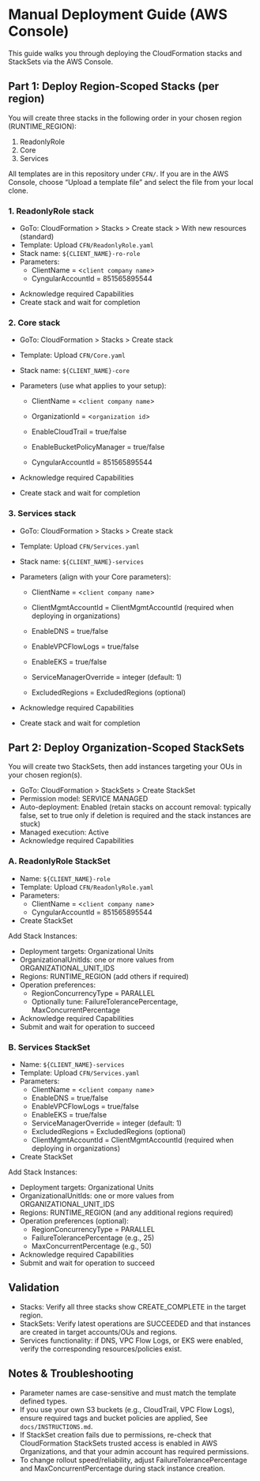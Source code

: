 # Manual Deployment Guide (AWS Console)

This guide walks you through deploying the CloudFormation stacks and StackSets via the AWS Console.

## Part 1: Deploy Region-Scoped Stacks (per region)

You will create three stacks in the following order in your chosen region (RUNTIME_REGION):

1) ReadonlyRole
2) Core
3) Services

All templates are in this repository under `CFN/`. If you are in the AWS Console, choose “Upload a template file” and select the file from your local clone.

### 1. ReadonlyRole stack

- GoTo: CloudFormation > Stacks > Create stack > With new resources (standard)
- Template: Upload `CFN/ReadonlyRole.yaml`
- Stack name: `${CLIENT_NAME}-ro-role`
- Parameters:
  - ClientName = <`client company name`>
  - CyngularAccountId = 851565895544

<!-- Note: Parameter names must match exactly as shown below. StackSets do not support unknown parameters; only supply those listed. -->

- Acknowledge required Capabilities
- Create stack and wait for completion

### 2. Core stack

- GoTo: CloudFormation > Stacks > Create stack
- Template: Upload `CFN/Core.yaml`
- Stack name: `${CLIENT_NAME}-core`
- Parameters (use what applies to your setup):
  - ClientName = <`client company name`>
  - OrganizationId = <`organization id`>

  - EnableCloudTrail = true/false
  - EnableBucketPolicyManager = true/false

  - CyngularAccountId = 851565895544

- Acknowledge required Capabilities
- Create stack and wait for completion

### 3. Services stack

- GoTo: CloudFormation > Stacks > Create stack
- Template: Upload `CFN/Services.yaml`
- Stack name: `${CLIENT_NAME}-services`
- Parameters (align with your Core parameters):
  - ClientName = <`client company name`>
  - ClientMgmtAccountId = ClientMgmtAccountId (required when deploying in organizations)

  - EnableDNS = true/false
  - EnableVPCFlowLogs = true/false
  - EnableEKS = true/false

  - ServiceManagerOverride = integer (default: 1)
  - ExcludedRegions = ExcludedRegions (optional)

- Acknowledge required Capabilities
- Create stack and wait for completion

## Part 2: Deploy Organization-Scoped StackSets

You will create two StackSets, then add instances targeting your OUs in your chosen region(s).

- GoTo: CloudFormation > StackSets > Create StackSet
- Permission model: SERVICE MANAGED
- Auto-deployment: Enabled (retain stacks on account removal: typically false, set to true only if deletion is required and the stack instances are stuck)
- Managed execution: Active
- Acknowledge required Capabilities

### A. ReadonlyRole StackSet

- Name: `${CLIENT_NAME}-role`
- Template: Upload `CFN/ReadonlyRole.yaml`
- Parameters:
  - ClientName = <`client company name`>
  - CyngularAccountId = 851565895544
- Create StackSet

Add Stack Instances:

- Deployment targets: Organizational Units
- OrganizationalUnitIds: one or more values from ORGANIZATIONAL_UNIT_IDS
- Regions: RUNTIME_REGION (add others if required)
- Operation preferences:
  - RegionConcurrencyType = PARALLEL
  - Optionally tune: FailureTolerancePercentage, MaxConcurrentPercentage
- Acknowledge required Capabilities
- Submit and wait for operation to succeed

### B. Services StackSet

- Name: `${CLIENT_NAME}-services`
- Template: Upload `CFN/Services.yaml`
- Parameters:
  - ClientName = <`client company name`>
  - EnableDNS = true/false
  - EnableVPCFlowLogs = true/false
  - EnableEKS = true/false
  - ServiceManagerOverride = integer (default: 1)
  - ExcludedRegions = ExcludedRegions (optional)
  - ClientMgmtAccountId = ClientMgmtAccountId (required when deploying in organizations)
- Create StackSet

Add Stack Instances:

- Deployment targets: Organizational Units
- OrganizationalUnitIds: one or more values from ORGANIZATIONAL_UNIT_IDS
- Regions: RUNTIME_REGION (and any additional regions required)
- Operation preferences (optional):
  - RegionConcurrencyType = PARALLEL
  - FailureTolerancePercentage (e.g., 25)
  - MaxConcurrentPercentage (e.g., 50)
- Acknowledge required Capabilities
- Submit and wait for operation to succeed

## Validation

- Stacks: Verify all three stacks show CREATE_COMPLETE in the target region.
- StackSets: Verify latest operations are SUCCEEDED and that instances are created in target accounts/OUs and regions.
- Services functionality: if DNS, VPC Flow Logs, or EKS were enabled, verify the corresponding resources/policies exist.

## Notes & Troubleshooting

- Parameter names are case-sensitive and must match the template defined types.
- If you use your own S3 buckets (e.g., CloudTrail, VPC Flow Logs), ensure required tags and bucket policies are applied, See `docs/INSTRUCTIONS.md`.
- If StackSet creation fails due to permissions, re-check that CloudFormation StackSets trusted access is enabled in AWS Organizations, and that your admin account has required permissions.
- To change rollout speed/reliability, adjust FailureTolerancePercentage and MaxConcurrentPercentage during stack instance creation.
